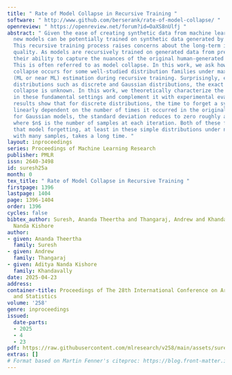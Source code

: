 ```yaml
---
title: " Rate of Model Collapse in Recursive Training "
software: " http://www.github.com/berserank/rate-of-model-collapse/ "
openreview: " https://openreview.net/forum?id=OaXS8nUlfj "
abstract: " Given the ease of creating synthetic data from machine learning models,
  new models can be potentially trained on synthetic data generated by previous models.
  This recursive training process raises concerns about the long-term impact on model
  quality. As models are recursively trained on generated data from previous rounds,
  their ability to capture the nuances of the original human-generated data may degrade.
  This is often referred to as model collapse. In this work, we ask how fast model
  collapse occurs for some well-studied distribution families under maximum likelihood
  (ML or near ML) estimation during recursive training. Surprisingly, even for fundamental
  distributions such as discrete and Gaussian distributions, the exact rate of model
  collapse is unknown. In this work, we theoretically characterize the rate of collapse
  in these fundamental settings and complement it with experimental evaluations. Our
  results show that for discrete distributions, the time to forget a symbol is approximately
  linearly dependent on the number of times it occurred in the original corpus, and
  for Gaussian models, the standard deviation reduces to zero roughly at $n$ iterations,
  where $n$ is the number of samples at each iteration. Both of these findings imply
  that model forgetting, at least in these simple distributions under near ML estimation
  with many samples, takes a long time. "
layout: inproceedings
series: Proceedings of Machine Learning Research
publisher: PMLR
issn: 2640-3498
id: suresh25a
month: 0
tex_title: " Rate of Model Collapse in Recursive Training "
firstpage: 1396
lastpage: 1404
page: 1396-1404
order: 1396
cycles: false
bibtex_author: Suresh, Ananda Theertha and Thangaraj, Andrew and Khandavally, Aditya
  Nanda Kishore
author:
- given: Ananda Theertha
  family: Suresh
- given: Andrew
  family: Thangaraj
- given: Aditya Nanda Kishore
  family: Khandavally
date: 2025-04-23
address:
container-title: Proceedings of The 28th International Conference on Artificial Intelligence
  and Statistics
volume: '258'
genre: inproceedings
issued:
  date-parts:
  - 2025
  - 4
  - 23
pdf: https://raw.githubusercontent.com/mlresearch/v258/main/assets/suresh25a/suresh25a.pdf
extras: []
# Format based on Martin Fenner's citeproc: https://blog.front-matter.io/posts/citeproc-yaml-for-bibliographies/
---
```

